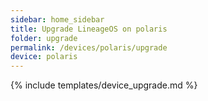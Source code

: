 ```yaml
---
sidebar: home_sidebar
title: Upgrade LineageOS on polaris
folder: upgrade
permalink: /devices/polaris/upgrade
device: polaris
---
```

{% include templates/device_upgrade.md %}
